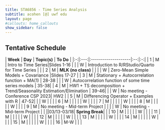 ```yaml
---
title: STA6856 - Time Series Analysis 
subtitle: acohen [@] uwf edu
layout: page
#callouts: home_callouts
show_sidebar: false
---
```



## Tentative Schedule

| **Week** | **Day** | **Topic(s)** | **To Do** |
|:-:|:---:|:--------------------|:--:|:-:|
| 1    | M     | Intro to Time Series|Slides 1-16 |
|      | W     | Introduction to R/RStudio/Quarto for Time Series | |
| 2    | M     | **MLK (no class)** | |
|      | W     | Zero-Mean Simple Models + Covariance |Slides 17-27 |
| 3    | M     | Stationary + Autocorrelation function + MA(1) | 28-38 | 
|      | W     | Autocorrelation function of some time series models  | 35-38| 
| 4    | M     |  HW1 + TS decomposition + Trend/Seasonality Estimation/Elimination | 39-46|
|      | W     |  No meeting - Conference CSP 2023| HW2 | 
| 5    | M     | Differencing Operator + Examples with R | 47-52| 
|      | W     |  | | 
| 6    | M     |  | |
|      | W    |  | | 
| 7    | M    |  | |
|      | W    | | |
| 8    | M    |  |   |
|      | W    |  |  |
| 9    | M    | No meeting - Mid-term Project | |
|      | W    | No meeting - Mid-term Project | |
||03/13-03/18|      **Spring Break**|  |
| 10   | M    |  | |
|      | W    |  | |
| 11   | M    | | |
|      | W    |   | |
| 12   | M    |  | |
|      | W    |  | |
| 13   | M    |  | |
|      | W    | | |
| 14   | M    |  | |
|      | W    | | |
| 15   | M    |  | |
|      | W    |  | |
| 16   | M-W  |  | | 
